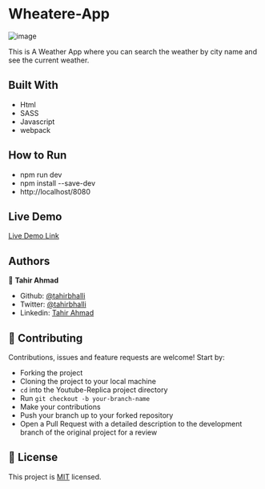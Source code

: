 # Wheatere-App
![image](./cover.png)

This is A Weather App where you can search the weather by city name and see the current weather.

## Built With

- Html
- SASS
- Javascript
- webpack

## How to Run
- npm run dev
- npm install --save-dev
- http://localhost/8080

## Live Demo

[Live Demo Link](https://rawcdn.githack.com/Tahirbhalli/Wheatere-App/aa4b5bb7809c2f3109f328f03631299b311c248b/dist/index.html)


## Authors

👤 **Tahir Ahmad**

- Github: [@tahirbhalli](https://github.com/tahirbhalli/)
- Twitter: [@tahirbhalli](https://twitter.com/tahirbhalli)
- Linkedin: [Tahir Ahmad](https://www.linkedin.com/in/tahirahmad16/)

## 🤝 Contributing

Contributions, issues and feature requests are welcome! Start by:
* Forking the project
* Cloning the project to your local machine
* `cd` into the Youtube-Replica project directory
* Run `git checkout -b your-branch-name`
* Make your contributions
* Push your branch up to your forked repository
* Open a Pull Request with a detailed description to the development branch of the original project for a review

## 📝 License

This project is [MIT](https://opensource.org/licenses/MIT) licensed.